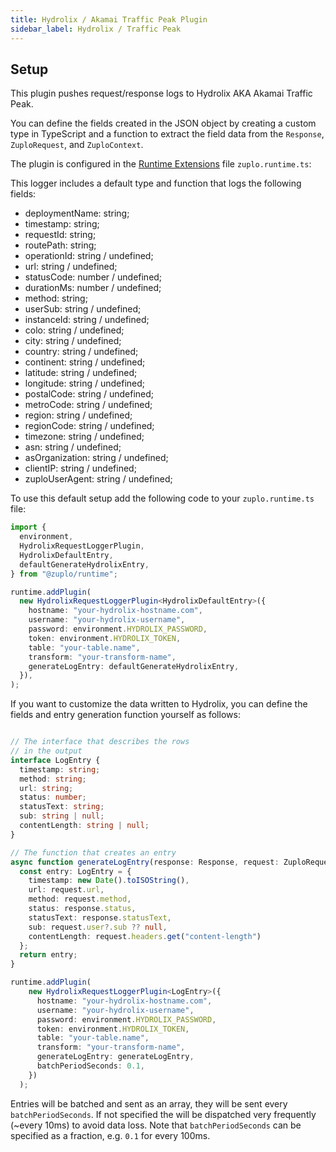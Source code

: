 ```yaml
---
title: Hydrolix / Akamai Traffic Peak Plugin
sidebar_label: Hydrolix / Traffic Peak
---
```


<EnterpriseFeature name="Custom logging" />

## Setup

This plugin pushes request/response logs to Hydrolix AKA Akamai Traffic Peak.

You can define the fields created in the JSON object by creating a custom type
in TypeScript and a function to extract the field data from the `Response`,
`ZuploRequest`, and `ZuploContext`.

The plugin is configured in the [Runtime Extensions](./runtime-extensions.md)
file `zuplo.runtime.ts`:

This logger includes a default type and function that logs the following fields:

- deploymentName: string;
- timestamp: string;
- requestId: string;
- routePath: string;
- operationId: string / undefined;
- url: string / undefined;
- statusCode: number / undefined;
- durationMs: number / undefined;
- method: string;
- userSub: string / undefined;
- instanceId: string / undefined;
- colo: string / undefined;
- city: string / undefined;
- country: string / undefined;
- continent: string / undefined;
- latitude: string / undefined;
- longitude: string / undefined;
- postalCode: string / undefined;
- metroCode: string / undefined;
- region: string / undefined;
- regionCode: string / undefined;
- timezone: string / undefined;
- asn: string / undefined;
- asOrganization: string / undefined;
- clientIP: string / undefined;
- zuploUserAgent: string / undefined;

To use this default setup add the following code to your `zuplo.runtime.ts`
file:

```ts
import {
  environment,
  HydrolixRequestLoggerPlugin,
  HydrolixDefaultEntry,
  defaultGenerateHydrolixEntry,
} from "@zuplo/runtime";

runtime.addPlugin(
  new HydrolixRequestLoggerPlugin<HydrolixDefaultEntry>({
    hostname: "your-hydrolix-hostname.com",
    username: "your-hydrolix-username",
    password: environment.HYDROLIX_PASSWORD,
    token: environment.HYDROLIX_TOKEN,
    table: "your-table.name",
    transform: "your-transform-name",
    generateLogEntry: defaultGenerateHydrolixEntry,
  }),
);
```

If you want to customize the data written to Hydrolix, you can define the fields
and entry generation function yourself as follows:

```ts

// The interface that describes the rows
// in the output
interface LogEntry {
  timestamp: string;
  method: string;
  url: string;
  status: number;
  statusText: string;
  sub: string | null;
  contentLength: string | null;
}

// The function that creates an entry
async function generateLogEntry(response: Response, request: ZuploRequest)
  const entry: LogEntry = {
    timestamp: new Date().toISOString(),
    url: request.url,
    method: request.method,
    status: response.status,
    statusText: response.statusText,
    sub: request.user?.sub ?? null,
    contentLength: request.headers.get("content-length")
  };
  return entry;
}

runtime.addPlugin(
    new HydrolixRequestLoggerPlugin<LogEntry>({
      hostname: "your-hydrolix-hostname.com",
      username: "your-hydrolix-username",
      password: environment.HYDROLIX_PASSWORD,
      token: environment.HYDROLIX_TOKEN,
      table: "your-table.name",
      transform: "your-transform-name",
      generateLogEntry: generateLogEntry,
      batchPeriodSeconds: 0.1,
    })
  );

```

Entries will be batched and sent as an array, they will be sent every
`batchPeriodSeconds`. If not specified the will be dispatched very frequently
(~every 10ms) to avoid data loss. Note that `batchPeriodSeconds` can be
specified as a fraction, e.g. `0.1` for every 100ms.
